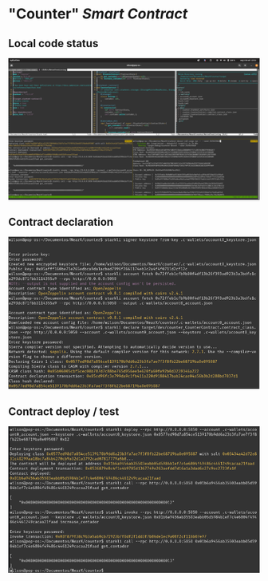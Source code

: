 # "Counter" *Smart Contract*
## Local code status
![Local code status](https://github.com/wbarroz/Basecamp2_Counter/blob/main/IDE.png)

## Contract declaration
![Contract declaration](https://github.com/wbarroz/Basecamp2_Counter/blob/main/declaration.png)

## Contract deploy / test
![Contract declaration](https://github.com/wbarroz/Basecamp2_Counter/blob/main/deploy.png)
